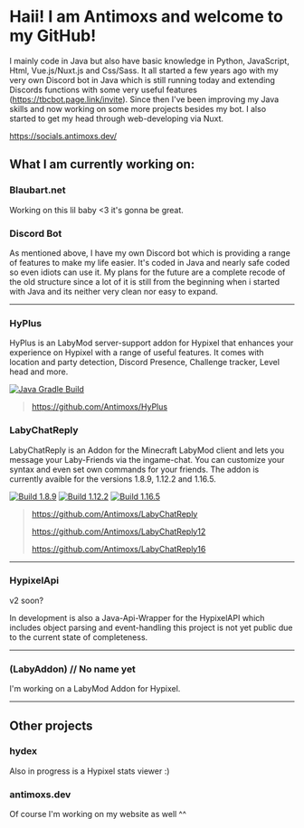 
# **Haii! I am Antimoxs and welcome to my GitHub!**
I mainly code in Java but also have basic knowledge in Python, JavaScript, Html, Vue.js/Nuxt.js and Css/Sass. It all started a few years ago with my very own Discord bot in Java which is still running today and extending Discords functions with some very useful features (https://tbcbot.page.link/invite). Since then I've been improving my Java skills and now working on some more projects besides my bot. I also started to get my head through web-developing via Nuxt.

https://socials.antimoxs.dev/

## What I am currently working on:

### Blaubart.net
Working on this lil baby <3 it's gonna be great.

### Discord Bot
As mentioned above, I have my own Discord bot which is providing a range of features to make my life easier. It's coded in Java and nearly safe coded so even idiots can use it. My plans for the future are a complete recode of the old structure since a lot of it is still from the beginning when i started with Java and its neither very clean nor easy to expand.

***

### HyPlus
HyPlus is an LabyMod server-support addon for Hypixel that enhances your experience on Hypixel with a range of useful features. It comes with location and party detection, Discord Presence, Challenge tracker, Level head and more.

[![Java Gradle Build](https://github.com/Antimoxs/HyPlus/actions/workflows/gradle.yml/badge.svg?branch=master)](https://github.com/Antimoxs/HyPlus/actions/workflows/gradle.yml)

> https://github.com/Antimoxs/HyPlus

### LabyChatReply
LabyChatReply is an Addon for the Minecraft LabyMod client and lets you message your Laby-Friends via the ingame-chat. You can customize your syntax and even set own commands for your friends. The addon is currently avaible for the versions 1.8.9, 1.12.2 and 1.16.5. 

[![Build 1.8.9](https://github.com/Antimoxs/LabyChatReply/actions/workflows/release.yml/badge.svg?branch=master)](https://github.com/Antimoxs/LabyChatReply/actions/workflows/release.yml) 
[![Build 1.12.2](https://github.com/Antimoxs/LabyChatReply12/actions/workflows/release.yml/badge.svg?branch=master)](https://github.com/Antimoxs/LabyChatReply12/actions/workflows/release.yml) 
[![Build 1.16.5](https://github.com/Antimoxs/LabyChatReply16/actions/workflows/gradle.yml/badge.svg)](https://github.com/Antimoxs/LabyChatReply16/actions/workflows/gradle.yml)

> https://github.com/Antimoxs/LabyChatReply 
> 
> https://github.com/Antimoxs/LabyChatReply12 
> 
> https://github.com/Antimoxs/LabyChatReply16 

***

### HypixelApi

v2 soon?

In development is also a Java-Api-Wrapper for the HypixelAPI which includes object parsing and event-handling this project is not yet public due to the current state of completeness.

***

### (LabyAddon) // No name yet
I'm working on a LabyMod Addon for Hypixel.

***

## Other projects

### hydex
Also in progress is a Hypixel stats viewer :)

### antimoxs.dev
Of course I'm working on my website as well ^^

<!--
**Antimoxs/Antimoxs** is a ✨ _special_ ✨ repository because its `README.md` (this file) appears on your GitHub profile.

Here are some ideas to get you started:

- 🔭 I’m currently working on ...
- 🌱 I’m currently learning ...
- 👯 I’m looking to collaborate on ...
- 🤔 I’m looking for help with ...
- 💬 Ask me about ...
- 📫 How to reach me: ...
- 😄 Pronouns: ...
- ⚡ Fun fact: ...
-->

